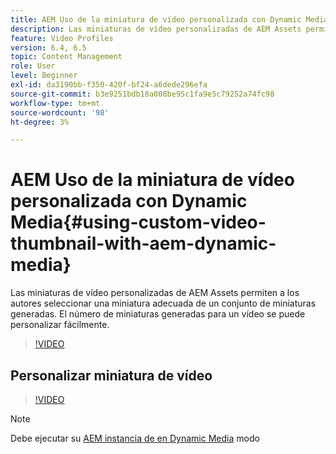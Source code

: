 ```yaml
---
title: AEM Uso de la miniatura de vídeo personalizada con Dynamic Media
description: Las miniaturas de vídeo personalizadas de AEM Assets permiten a los autores seleccionar una miniatura adecuada de un conjunto de miniaturas generadas. El número de miniaturas generadas para un vídeo se puede personalizar fácilmente.
feature: Video Profiles
version: 6.4, 6.5
topic: Content Management
role: User
level: Beginner
exl-id: da3190bb-f350-420f-bf24-a6dede296efa
source-git-commit: b3e9251bdb18a008be95c1fa9e5c79252a74fc98
workflow-type: tm+mt
source-wordcount: '98'
ht-degree: 3%

---
```


# AEM Uso de la miniatura de vídeo personalizada con Dynamic Media{#using-custom-video-thumbnail-with-aem-dynamic-media}

Las miniaturas de vídeo personalizadas de AEM Assets permiten a los autores seleccionar una miniatura adecuada de un conjunto de miniaturas generadas. El número de miniaturas generadas para un vídeo se puede personalizar fácilmente.

>[!VIDEO](https://video.tv.adobe.com/v/16467?quality=12&learn=on)

## Personalizar miniatura de vídeo

>[!VIDEO](https://video.tv.adobe.com/v/18867?quality=12&learn=on)

>[!NOTE]
>
>Debe ejecutar su [AEM instancia de en Dynamic Media](https://experienceleague.adobe.com/docs/) modo
